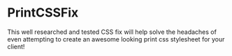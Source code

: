 PrintCSSFix
===========

This well researched and tested CSS fix will help solve the headaches of even attempting to create an awesome looking print css stylesheet for your client!
